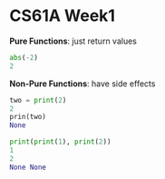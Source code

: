 # CS61A Week1

**Pure Functions**: just return values

```python
abs(-2)
2
```



**Non-Pure Functions**: have side effects

```python
two = print(2)
2
prin(two)
None
```

```python
print(print(1), print(2))
1
2
None None
```

